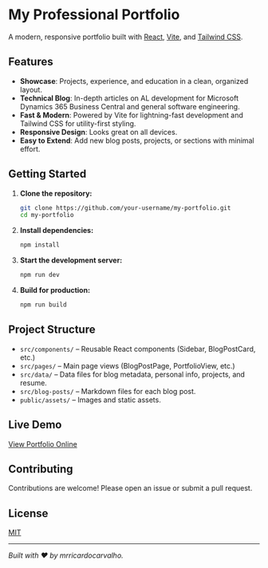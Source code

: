# My Professional Portfolio

A modern, responsive portfolio built with [React](https://react.dev/), [Vite](https://vitejs.dev/), and [Tailwind CSS](https://tailwindcss.com/).

## Features

- **Showcase**: Projects, experience, and education in a clean, organized layout.
- **Technical Blog**: In-depth articles on AL development for Microsoft Dynamics 365 Business Central and general software engineering.
- **Fast & Modern**: Powered by Vite for lightning-fast development and Tailwind CSS for utility-first styling.
- **Responsive Design**: Looks great on all devices.
- **Easy to Extend**: Add new blog posts, projects, or sections with minimal effort.

## Getting Started

1. **Clone the repository:**
   ```sh
   git clone https://github.com/your-username/my-portfolio.git
   cd my-portfolio
   ```

2. **Install dependencies:**
   ```sh
   npm install
   ```

3. **Start the development server:**
   ```sh
   npm run dev
   ```

4. **Build for production:**
   ```sh
   npm run build
   ```

## Project Structure

- `src/components/` – Reusable React components (Sidebar, BlogPostCard, etc.)
- `src/pages/` – Main page views (BlogPostPage, PortfolioView, etc.)
- `src/data/` – Data files for blog metadata, personal info, projects, and resume.
- `src/blog-posts/` – Markdown files for each blog post.
- `public/assets/` – Images and static assets.

## Live Demo

[View Portfolio Online](https://mrricardocarvalho.github.io/my-portfolio/)

## Contributing

Contributions are welcome! Please open an issue or submit a pull request.

## License

[MIT](LICENSE)

---

*Built with ❤️ by mrricardocarvalho.*
